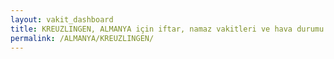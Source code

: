 ```yaml
---
layout: vakit_dashboard
title: KREUZLINGEN, ALMANYA için iftar, namaz vakitleri ve hava durumu - ilçe/eyalet seç
permalink: /ALMANYA/KREUZLINGEN/
---
```


<script type="text/javascript">
  var GLOBAL_COUNTRY = 'ALMANYA';
  var GLOBAL_CITY = 'KREUZLINGEN';
  var GLOBAL_STATE = '';
  var lat = 72;
  var lon = 21;
</script>
